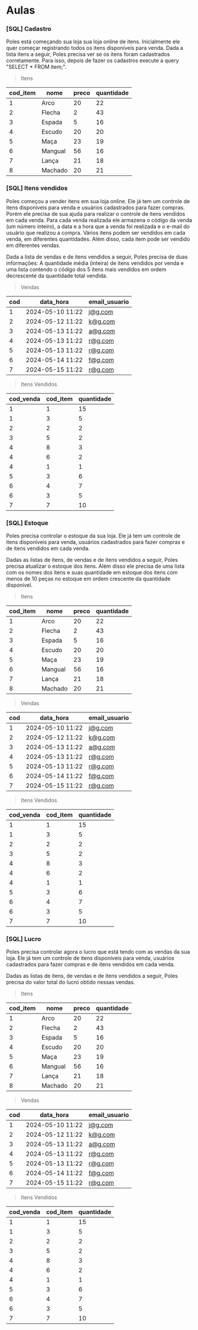 # Aulas

### [SQL] Cadastro
Poles está começando sua loja sua loja online de itens. Inicialmente ele quer começar registrando todos os itens disponíveis para venda.
Dada a lista itens a seguir, Poles precisa ver se os itens foram cadastrados corretamente. Para isso, depois de fazer os cadastros execute a query "SELECT * FROM item;".

> Itens

| cod_item | nome | preco | quantidade |
| --- | --- | --- | --- |
| 1 | Arco | 20 | 22 |
| 2 | Flecha | 2 | 43 |
| 3 | Espada | 5 | 16 |
| 4 | Escudo | 20 | 20 |
| 5 | Maça | 23 | 19 |
| 6 | Mangual | 56 | 16 |
| 7 | Lança | 21 | 18 |
| 8 | Machado | 20 | 21 |

### [SQL] Itens vendidos
Poles começou a vender itens em sua loja online. Ele já tem um controle de itens disponíveis para venda e usuários cadastrados para fazer compras. Porém ele precisa de sua ajuda para realizar o controle de itens vendidos em cada venda. Para cada venda realizada ele armazena o código da venda (um número inteiro), a data e a hora que a venda foi realizada e o e-mail do usuário que realizou a compra. Vários itens podem ser vendidos em cada venda, em diferentes quantidades. Além disso, cada item pode ser vendido em diferentes vendas. 

Dada a lista de vendas e de itens vendidos a seguir, Poles precisa de duas informações: A quantidade média (inteira) de itens vendidos por venda e uma lista contendo o código dos 5 itens mais vendidos em ordem decrescente da quantidade total vendida.

> Vendas

| cod | data_hora | email_usuario |
| --- | --- | --- |
| 1 | 2024-05-10 11:22 | j@g.com |
| 2 | 2024-05-12 11:22 | k@g.com |
| 3 | 2024-05-13 11:22 | a@g.com |
| 4 | 2024-05-13 11:22 | r@g.com |
| 5 | 2024-05-13 11:22 | r@g.com |
| 6 | 2024-05-14 11:22 | f@g.com |
| 7 | 2024-05-15 11:22 | r@g.com |

> Itens Vendidos

| cod_venda | cod_item | quantidade |
| --- | --- | --- |
| 1 | 1 | 15 |
| 1 | 3 | 5 |
| 2 | 2 | 2 |
| 3 | 5 | 2 |
| 4 | 8 | 3 |
| 4 | 6 | 2 |
| 4 | 1 | 1 |
| 5 | 3 | 6 |
| 6 | 4 | 7 |
| 6 | 3 | 5 |
| 7 | 7 | 10 |

### [SQL] Estoque
Poles precisa controlar o estoque da sua loja. Ele já tem um controle de itens disponíveis para venda, usuários cadastrados para fazer compras e de itens vendidos em cada venda. 

Dadas as listas de itens, de vendas e de itens vendidos a seguir, Poles precisa atualizar o estoque dos itens. Além disso ele precisa de uma lista com os nomes dos itens e suas quantidade em estoque dos itens com menos de 10 peças no estoque em ordem crescente da quantidade disponível.

> Itens

| cod_item | nome | preco | quantidade |
| --- | --- | --- | --- |
| 1 | Arco | 20 | 22 |
| 2 | Flecha | 2 | 43 |
| 3 | Espada | 5 | 16 |
| 4 | Escudo | 20 | 20 |
| 5 | Maça | 23 | 19 |
| 6 | Mangual | 56 | 16 |
| 7 | Lança | 21 | 18 |
| 8 | Machado | 20 | 21 |

> Vendas

| cod | data_hora | email_usuario |
| --- | --- | --- |
| 1 | 2024-05-10 11:22 | j@g.com |
| 2 | 2024-05-12 11:22 | k@g.com |
| 3 | 2024-05-13 11:22 | a@g.com |
| 4 | 2024-05-13 11:22 | r@g.com |
| 5 | 2024-05-13 11:22 | r@g.com |
| 6 | 2024-05-14 11:22 | f@g.com |
| 7 | 2024-05-15 11:22 | r@g.com |

> Itens Vendidos

| cod_venda | cod_item | quantidade |
| --- | --- | --- |
| 1 | 1 | 15 |
| 1 | 3 | 5 |
| 2 | 2 | 2 |
| 3 | 5 | 2 |
| 4 | 8 | 3 |
| 4 | 6 | 2 |
| 4 | 1 | 1 |
| 5 | 3 | 6 |
| 6 | 4 | 7 |
| 6 | 3 | 5 |
| 7 | 7 | 10 |

### [SQL] Lucro
Poles precisa controlar agora o lucro que está tendo com as vendas da sua loja. Ele já tem um controle de itens disponíveis para venda, usuários cadastrados para fazer compras e de itens vendidos em cada venda. 

Dadas as listas de itens, de vendas e de itens vendidos a seguir, Poles precisa do valor total do lucro obtido nessas vendas.

> Itens

| cod_item | nome | preco | quantidade |
| --- | --- | --- | --- |
| 1 | Arco | 20 | 22 |
| 2 | Flecha | 2 | 43 |
| 3 | Espada | 5 | 16 |
| 4 | Escudo | 20 | 20 |
| 5 | Maça | 23 | 19 |
| 6 | Mangual | 56 | 16 |
| 7 | Lança | 21 | 18 |
| 8 | Machado | 20 | 21 |

> Vendas

| cod | data_hora | email_usuario |
| --- | --- | --- |
| 1 | 2024-05-10 11:22 | j@g.com |
| 2 | 2024-05-12 11:22 | k@g.com |
| 3 | 2024-05-13 11:22 | a@g.com |
| 4 | 2024-05-13 11:22 | r@g.com |
| 5 | 2024-05-13 11:22 | r@g.com |
| 6 | 2024-05-14 11:22 | f@g.com |
| 7 | 2024-05-15 11:22 | r@g.com |

> Itens Vendidos

| cod_venda | cod_item | quantidade |
| --- | --- | --- |
| 1 | 1 | 15 |
| 1 | 3 | 5 |
| 2 | 2 | 2 |
| 3 | 5 | 2 |
| 4 | 8 | 3 |
| 4 | 6 | 2 |
| 4 | 1 | 1 |
| 5 | 3 | 6 |
| 6 | 4 | 7 |
| 6 | 3 | 5 |
| 7 | 7 | 10 |
